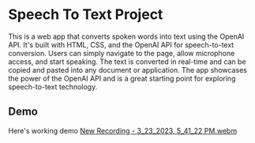 # Speech To Text Project
This is a web app that converts spoken words into text using the OpenAI API. It's built with HTML, CSS, and the OpenAI API for speech-to-text conversion. Users can simply navigate to the page, allow microphone access, and start speaking. The text is converted in real-time and can be copied and pasted into any document or application. The app showcases the power of the OpenAI API and is a great starting point for exploring speech-to-text technology.
## Demo 
Here's working demo [New Recording - 3_23_2023, 5_41_22 PM.webm](https://user-images.githubusercontent.com/97284604/229709623-2f9cd687-0948-42c4-9c62-dfecc46a9b19.webm)
